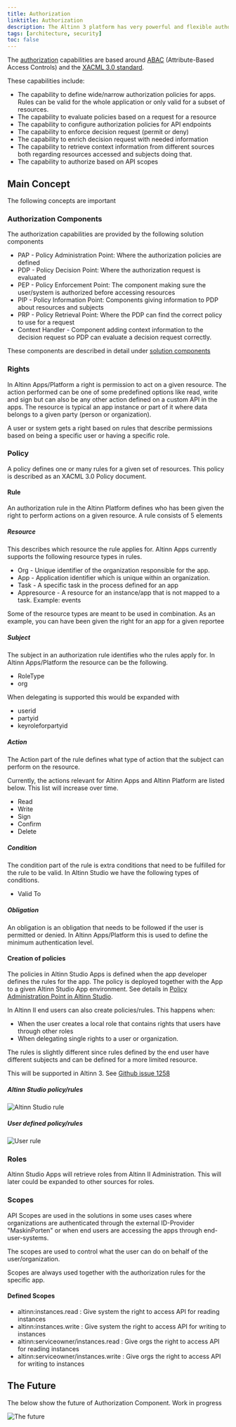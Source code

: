 ```yaml
---
title: Authorization
linktitle: Authorization
description: The Altinn 3 platform has very powerful and flexible authorization capabilities. 
tags: [architecture, security]
toc: false
---
```


The [authorization](https://en.wikipedia.org/wiki/Authorization) capabilities are based around [ABAC](https://en.wikipedia.org/wiki/Attribute-based_access_control) (Attribute-Based Access Controls)
and the [XACML 3.0 standard](https://docs.oasis-open.org/xacml/3.0/xacml-3.0-core-spec-os-en.html).

These capabilities include:

* The capability to define wide/narrow authorization policies for apps. Rules can be valid for the whole application or only valid for a subset of resources.
* The capability to evaluate policies  based on a request for a resource
* The capability to configure authorization policies for API endpoints
* The capability to enforce decision request (permit or deny)
* The capability to enrich decision request with needed information
* The capability to retrieve context information from different sources both regarding resources accessed and subjects doing that.
* The capability to authorize based on API scopes

## Main Concept

The following concepts are important

### Authorization Components

The authorization capabilities are provided by the following solution components

* PAP - Policy Administration Point: Where the authorization policies are defined
* PDP - Policy Decision Point:  Where the authorization request is evaluated
* PEP - Policy Enforcement Point: The component making sure the user/system is authorized before accessing resources
* PIP - Policy Information Point: Components giving information to PDP about resources and subjects
* PRP - Policy Retrieval Point:  Where the PDP can find the correct policy to use for a request
* Context Handler - Component adding context information to the decision request so PDP can evaluate a decision request correctly.

These components are described in detail under [solution components](/technology/architecture/components/application/solution/altinn-platform/authorization/)

### Rights

In Altinn Apps/Platform a right is permission to act on a given resource.
The action performed can be one of some predefined options like read, write and sign but can also be any other action defined on a
custom API in the apps.
The resource is typical an app instance or part of it where data belongs to a given party (person or organization).

A user or system gets a right based on rules that describe permissions based on being a specific user or having a specific role.

### Policy

A policy defines one or many rules for a given set of resources. This policy is described as an XACML 3.0 Policy document.

#### Rule

An authorization rule in the Altinn Platform defines who has been given the right to perform actions on a given resource.
A rule consists of 5 elements

##### Resource

This describes which resource the rule applies for. Altinn Apps currently supports the following resource types in rules.

* Org - Unique identifier of the organization responsible for the app.
* App - Application identifier which is unique within an organization.
* Task - A specific task in the process defined for an app
* Appresource - A resource for an instance/app that is not mapped to a task. Example: events

Some of the resource types are meant to be used in combination. As an example, you can have been given the right for an app for a given reportee

##### Subject

The subject in an authorization rule identifies who the rules apply for. In Altinn Apps/Platform the resource can be the following.

* RoleType
* org

When delegating is supported this would be expanded with

* userid
* partyid
* keyroleforpartyid

##### Action

The Action part of the rule defines what type of action that the subject can perform on the resource.

Currently, the actions relevant for Altinn Apps and Altinn Platform are listed below. This list will increase over time.

* Read
* Write
* Sign
* Confirm
* Delete

##### Condition

The condition part of the rule is extra conditions that need to be fulfilled for the rule to be valid. In Altinn Studio
we have the following types of conditions.

* Valid To

##### Obligation

An obligation is an obligation that needs to be followed if the user is permitted or denied.
In Altinn Apps/Platform this is used to define the minimum authentication level.

#### Creation of policies

The policies in Altinn Studio Apps is defined when the app developer defines the rules for the app.
The policy is deployed together with the App to a given Altinn Studio App environment.
See details in [Policy Administration Point in Altinn Studio](/technology/architecture/components/application/solution/altinn-studio/designer/pap/).

In Altinn II end users can also create policies/rules. This happens when:

* When the user creates a local role that contains rights that users have through other roles
* When delegating single rights to a user or organization.

The rules is slightly different since rules defined by the end user have different subjects and can be defined for a
more limited resource.

This will be supported in Altinn 3. See [Github issue 1258](https://github.com/Altinn/altinn-studio/issues/1258)

##### Altinn Studio policy/rules

![Altinn Studio rule](authorization_rule_defined_in_altinnstudio.svg "Rule defined in Altinn Studio")

##### User defined policy/rules

![User rule](authorization_rule_defined_by_user.svg "Rule defined by user")

### Roles

Altinn Studio Apps will retrieve roles from Altinn II Administration. This will later could be expanded to other sources for roles.

### Scopes

API Scopes are used in the solutions in some uses cases where organizations are authenticated through the external ID-Provider "MaskinPorten"
or when end users are accessing the apps through end-user-systems.

The scopes are used to control what the user can do on behalf of the user/organization.

Scopes are always used together with the authorization rules for the specific app.

#### Defined Scopes

* altinn:instances.read : Give system the right to access API for reading instances
* altinn:instances.write : Give system the right to access API for writing to instances
* altinn:serviceowner/instances.read : Give orgs the right to access API for reading instances
* altinn:serviceowner/instances.write  : Give orgs the right to access API for writing to instances


## The Future

The below show the future of Authorization Component. Work in progress

![The future](../../../../components/application/solution/altinn-platform/authorization/authorizationdetailed2026.drawio.svg)
